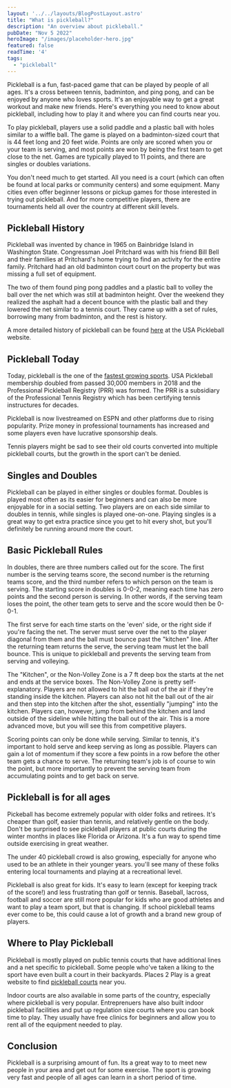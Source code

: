 ```yaml
---
layout: '../../layouts/BlogPostLayout.astro'
title: "What is pickleball?"
description: "An overview about pickleball."
pubDate: "Nov 5 2022"
heroImage: "/images/placeholder-hero.jpg"
featured: false
readTime: '4' 
tags: 
  - "pickleball"
---
```


Pickleball is a fun, fast-paced game that can be played by people of all ages. It's a cross between tennis, badminton, and ping pong, and can be enjoyed by anyone who loves sports. It's an enjoyable way to get a great workout and make new friends. Here's everything you need to know about pickleball, including how to play it and where you can find courts near you.

To play pickleball, players use a solid paddle and a plastic ball with holes similar to a wiffle ball. The game is played on a badminton-sized court that is 44 feet long and 20 feet wide. Points are only are scored when you or your team is serving, and most points are won by being the first team to get close to the net. Games are typically played to 11 points, and there are singles or doubles variations.

You don't need much to get started. All you need is a court (which can often be found at local parks or community centers) and some equipment. Many cities even offer beginner lessons or pickup games for those interested in trying out pickleball. And for more competitive players, there are tournaments held all over the country at different skill levels.

## Pickleball History

Pickleball was invented by chance in 1965 on Bainbridge Island in Washington State. Congressman Joel Pritchard was with his friend Bill Bell and their families at Pritchard's home trying to find an activity for the entire family. Pritchard had an old badminton court court on the property but was missing a full set of equipment.

The two of them found ping pong paddles and a plastic ball to volley the ball over the net which was still at badminton height. Over the weekend they realized the asphalt had a decent bounce with the plastic ball and they lowered the net similar to a tennis court. They came up with a set of rules, borrowing many from badminton, and the rest is history.

A more detailed history of pickleball can be found <a href="https://usapickleball.org/what-is-pickleball/history-of-the-game/">here</a> at the USA Pickleball website.

## Pickleball Today

Today, pickleball is the one of the <a href="/blog/why-is-pickleball-exploding-in-popularity">fastest growing sports</a>. USA Pickleball  membership doubled from passed 30,000 members in 2018 and the Professional Pickleball Registry (PRR) was formed. The PRR is a subsidiary of the Professional Tennis Registry which has been certifying tennis instructures for decades.

Pickleball is now livestreamed on ESPN and other platforms due to rising popularity. Prize money in professional tournaments has increased and some players even have lucrative sponsorship deals. 

Tennis players might be sad to see their old courts converted into multiple pickleball courts, but the growth in the sport can't be denied.

## Singles and Doubles

Pickleball can be played in either singles or doubles format. Doubles is played most often as its easier for beginners and can also be more enjoyable for in a social setting. Two players are on each side similar to doubles in tennis, while singles is played one-on-one. Playing singles is a great way to get extra practice since you get to hit every shot, but you'll definitely be running around more the court.


## Basic Pickleball Rules

In doubles, there are three numbers called out for the score. The first number is the serving teams score, the second number is the returning teams score, and the third number refers to which person on the team is serving. The starting score in doubles is 0-0-2, meaning each time has zero points and the second person is serving. In other words, if the serving team loses the point, the other team gets to serve and the score would then be 0-0-1.

The first serve for each time starts on the 'even' side, or the right side if you're facing the net. The server must serve over the net to the player diagonal from them and the ball must bounce past the "kitchen" line. After the returning team returns the serve, the serving team must let the ball bounce. This is unique to pickleball and prevents the serving team from serving and volleying.

The "Kitchen", or the Non-Volley Zone is a 7 ft deep box the starts at the net and ends at the service boxes. The Non-Volley Zone is pretty self-explanatory. Players are not allowed to hit the ball out of the air if they're standing inside the kitchen. Players can also not hit the ball out of the air and then step into the kitchen after the shot, essentially "jumping" into the kitchen. Players can, however, jump from behind the kitchen and land outside of the sideline while hitting the ball out of the air. This is a more advanced move, but you will see this from competitive players.

Scoring points can only be done while serving. Similar to tennis, it's important to hold serve and keep serving as long as possible. Players can gain a lot of momentum if they score a few points in a row before the other team gets a chance to serve. The returning team's job is of course to win the point, but more importantly to prevent the serving team from accumulating points and to get back on serve. 

## Pickleball is for all ages

Pickeball has become extremely popular with older folks and retirees. It's cheaper than golf, easier than tennis, and relatively gentle on the body. Don't be surprised to see pickleball players at public courts during the winter months in places like Florida or Arizona. It's a fun way to spend time outside exercising in great weather.

The under 40 pickleball crowd is also growing, especially for anyone who used to be an athlete in their younger years. you'll see many of these folks entering local tournaments and playing at a recreational level.

Pickleball is also great for kids. It's easy to learn (except for keeping track of the score!) and less frustrating than golf or tennis. Baseball, lacross, football and soccer are still more popular for kids who are good athletes and want to play a team sport, but that is changing. If school pickleball teams ever come to be, this could cause a lot of growth and a brand new group of players.

## Where to Play Pickleball

Pickleball is mostly played on public tennis courts that have additional lines and a net specific to pickleball. Some people who've taken a liking to the sport have even built a court in their backyards. Places 2 Play is a great website to find <a href="https://www.places2play.org/"> pickleball courts</a> near you. 

Indoor courts are also available in some parts of the country, especially where pickleball is very popular. Entreprenuers have also built indoor pickleball facilities and put up regulation size courts where you can book time to play. They usually have free clinics for beginners and allow you to rent all of the equipment needed to play.

## Conclusion

Pickleball is a surprising amount of fun. Its a great way to to meet new people in your area and get out for some exercise. The sport is growing very fast and people of all ages can learn in a short period of time.

